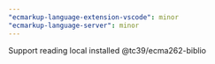 ```yaml
---
"ecmarkup-language-extension-vscode": minor
"ecmarkup-language-server": minor
---
```


Support reading local installed @tc39/ecma262-biblio
